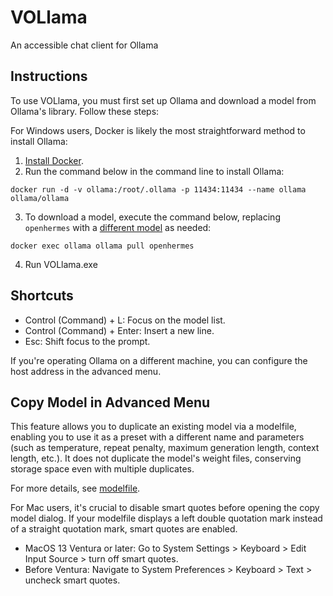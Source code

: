 # VOLlama
An accessible chat client for Ollama

## Instructions

To use VOLlama, you must first set up Ollama and download a model from Ollama's library. Follow these steps:

For Windows users, Docker is likely the most straightforward method to install Ollama:

1. [Install Docker](https://docs.docker.com/get-docker/).
2. Run the command below in the command line to install Ollama:
```
docker run -d -v ollama:/root/.ollama -p 11434:11434 --name ollama ollama/ollama
```
3. To download a model, execute the command below, replacing `openhermes` with a [different model](https://ollama.ai/library) as needed:
```
docker exec ollama ollama pull openhermes
```
4. Run VOLlama.exe

## Shortcuts

* Control (Command) + L: Focus on the model list.
* Control (Command) + Enter: Insert a new line.
* Esc: Shift focus to the prompt.

If you're operating Ollama on a different machine, you can configure the host address in the advanced menu.

## Copy Model in Advanced Menu

This feature allows you to duplicate an existing model via a modelfile, enabling you to use it as a preset with a different name and parameters (such as temperature, repeat penalty, maximum generation length, context length, etc.). It does not duplicate the model's weight files, conserving storage space even with multiple duplicates.

For more details, see [modelfile](https://github.com/ollama/ollama/blob/main/docs/modelfile.md).

For Mac users, it's crucial to disable smart quotes before opening the copy model dialog. If your modelfile displays a left double quotation mark instead of a straight quotation mark, smart quotes are enabled.

* MacOS 13 Ventura or later: Go to System Settings > Keyboard > Edit Input Source > turn off smart quotes.
* Before Ventura: Navigate to System Preferences > Keyboard > Text > uncheck smart quotes.

